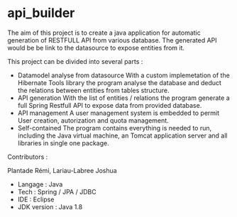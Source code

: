 # api_builder



The aim of this project is to create a java application for automatic generation 
of RESTFULL API from various database.
The generated API would be be link to the datasource to expose entities from it.


This project can be divided into several parts :

- Datamodel analyse from datasource
    With a custom implemetation of the Hibernate Tools library the program analyse the database and deduct the relations between entities from tables structure.
- API generation 
    With the list of entities / relations the program generate a full Spring Restfull API to expose data from provided database.
- API management
    A user management system is embedded to permit User creation, autorization and quota management.
- Self-contained
    The program contains everything is needed to run, including the Java virtual machine, an Tomcat application server and all libraries in single one package.
    
Contributors :

Plantade Rémi,
Lariau-Labree Joshua

- Langage : Java
- Tech : Spring / JPA / JDBC
- IDE : Eclipse
- JDK version : Java 1.8
